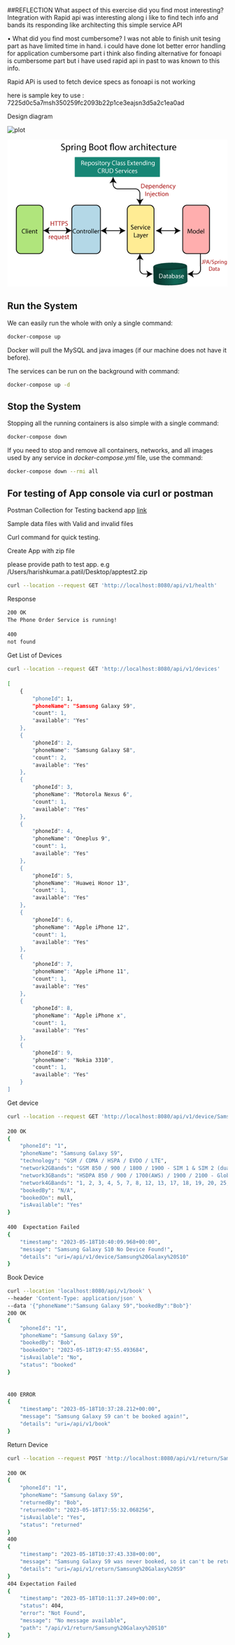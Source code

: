 ##REFLECTION
What aspect of this exercise did you find most interesting?
Integration with Rapid api was interesting along i like to find tech info and bands its responding
like architecting this simple service API 

• What did you find most cumbersome?
I was not able to finish unit tesing part as have limited time in hand.
i could have done lot better error handling for application cumbersome part i think 
also finding alternative for fonoapi is cumbersome part but i have used rapid api in past to was known to this info.


Rapid APi is used to fetch device specs as fonoapi is not working

here is sample key to use : 7225d0c5a7msh350259fc2093b22p1ce3eajsn3d5a2c1ea0ad

Design diagram

![plot](./design-diagram1.png)

![plot](./spring-boot-architecture.png)


## Run the System
We can easily run the whole with only a single command:
```bash
docker-compose up
```

Docker will pull the MySQL and java images (if our machine does not have it before).

The services can be run on the background with command:
```bash
docker-compose up -d
```

## Stop the System
Stopping all the running containers is also simple with a single command:
```bash
docker-compose down
```

If you need to stop and remove all containers, networks, and all images used by any service in <em>docker-compose.yml</em> file, use the command:
```bash
docker-compose down --rmi all

```


## For testing of App console via curl or postman

Postman Collection  for Testing backend app
[link](./testing.postman_collection.json)

Sample data files with Valid and invalid files

Curl command for quick testing.

Create App with zip file

please provide path to test app.
e.g /Users/harishkumar.a.patil/Desktop/apptest2.zip
```bash
curl --location --request GET 'http://localhost:8080/api/v1/health'
```

Response
```bash
200 OK
The Phone Order Service is running!
 
400
not found
```

Get List of Devices 

```bash
curl --location --request GET 'http://localhost:8080/api/v1/devices'

[
    {
        "phoneId": 1,
        "phoneName": "Samsung Galaxy S9",
        "count": 1,
        "available": "Yes"
    },
    {
        "phoneId": 2,
        "phoneName": "Samsung Galaxy S8",
        "count": 2,
        "available": "Yes"
    },
    {
        "phoneId": 3,
        "phoneName": "Motorola Nexus 6",
        "count": 1,
        "available": "Yes"
    },
    {
        "phoneId": 4,
        "phoneName": "Oneplus 9",
        "count": 1,
        "available": "Yes"
    },
    {
        "phoneId": 5,
        "phoneName": "Huawei Honor 13",
        "count": 1,
        "available": "Yes"
    },
    {
        "phoneId": 6,
        "phoneName": "Apple iPhone 12",
        "count": 1,
        "available": "Yes"
    },
    {
        "phoneId": 7,
        "phoneName": "Apple iPhone 11",
        "count": 1,
        "available": "Yes"
    },
    {
        "phoneId": 8,
        "phoneName": "Apple iPhone x",
        "count": 1,
        "available": "Yes"
    },
    {
        "phoneId": 9,
        "phoneName": "Nokia 3310",
        "count": 1,
        "available": "Yes"
    }
]

```

Get device

```bash
curl --location --request GET 'http://localhost:8080/api/v1/device/Samsung%20Galaxy%20S9'

200 OK
{
    "phoneId": "1",
    "phoneName": "Samsung Galaxy S9",
    "technology": "GSM / CDMA / HSPA / EVDO / LTE",
    "network2GBands": "GSM 850 / 900 / 1800 / 1900 - SIM 1 & SIM 2 (dual-SIM model only)\\nCDMA 800 / 1900 - USA",
    "network3GBands": "HSDPA 850 / 900 / 1700(AWS) / 1900 / 2100 - Global, USA\\nCDMA2000 1xEV-DO - USA",
    "network4GBands": "1, 2, 3, 4, 5, 7, 8, 12, 13, 17, 18, 19, 20, 25, 26, 28, 32, 38, 39, 40, 41, 66 - Global\\n1, 2, 3, 4, 5, 7, 8, 12, 13, 14, 17, 18, 19, 20, 25, 26, 28, 29, 30, 38, 39, 40, 41, 46, 66, 71 - USA",
    "bookedBy": "N/A",
    "bookedOn": null,
    "isAvailable": "Yes"
}

400  Expectation Failed 
{
    "timestamp": "2023-05-18T10:40:09.968+00:00",
    "message": "Samsung Galaxy S10 No Device Found!",
    "details": "uri=/api/v1/device/Samsung%20Galaxy%20S10"
}
```
Book Device
```bash
curl --location 'localhost:8080/api/v1/book' \
--header 'Content-Type: application/json' \
--data '{"phoneName":"Samsung Galaxy S9","bookedBy":"Bob"}'
200 OK
{
    "phoneId": "1",
    "phoneName": "Samsung Galaxy S9",
    "bookedBy": "Bob",
    "bookedOn": "2023-05-18T19:47:55.493684",
    "isAvailable": "No",
    "status": "booked"
}


400 ERROR
{
    "timestamp": "2023-05-18T10:37:28.212+00:00",
    "message": "Samsung Galaxy S9 can't be booked again!",
    "details": "uri=/api/v1/book"
}
```

Return Device
```bash
curl --location --request POST 'http://localhost:8080/api/v1/return/Samsung Galaxy S9'

200 OK
{
    "phoneId": "1",
    "phoneName": "Samsung Galaxy S9",
    "returnedBy": "Bob",
    "returnedOn": "2023-05-18T17:55:32.068256",
    "isAvailable": "Yes",
    "status": "returned"
}
400
{
    "timestamp": "2023-05-18T10:37:43.338+00:00",
    "message": "Samsung Galaxy S9 was never booked, so it can't be returned!",
    "details": "uri=/api/v1/return/Samsung%20Galaxy%20S9"
}
404 Expectation Failed 
{
    "timestamp": "2023-05-18T10:11:37.249+00:00",
    "status": 404,
    "error": "Not Found",
    "message": "No message available",
    "path": "/api/v1/return/Samsung%20Galaxy%20S10"
}
```



